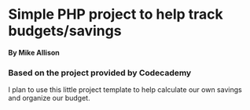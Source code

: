 # Simple PHP project to help track budgets/savings
**By Mike Allison**

### Based on the project provided by Codecademy
I plan to use this little project template to help calculate our own savings and organize our budget.